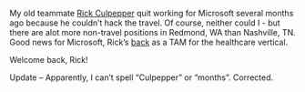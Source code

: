 My old teammate [Rick Culpepper](http://rickculpepper.net/) quit working
for Microsoft several months ago because he couldn’t hack the travel. Of
course, neither could I - but there are alot more non-travel positions
in Redmond, WA than Nashville, TN. Good news for Microsoft, Rick’s
[back](http://rickculpepper.net/posts/162.aspx) as a TAM for the
healthcare vertical.

Welcome back, Rick!

Update – Apparently, I can’t spell “Culpepper” or “months”. Corrected.
